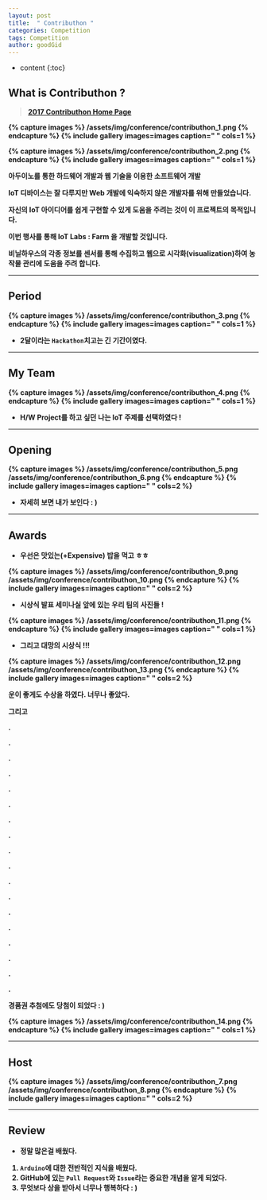 ```yaml
---
layout: post
title:  " Contributhon "
categories: Competition
tags: Competition
author: goodGid
---
```

* content
{:toc}


## What is Contributhon ?

> <b>[2017 Contributhon Home Page](https://2017.contributhon.kr/)<b>

{% capture images %}
	/assets/img/conference/contributhon_1.png
{% endcapture %}
{% include gallery images=images caption=" " cols=1 %}



{% capture images %}
	/assets/img/conference/contributhon_2.png
{% endcapture %}
{% include gallery images=images caption=" " cols=1 %}



아두이노를 통한 하드웨어 개발과 웹 기술을 이용한 소프트웨어 개발

IoT 디바이스는 잘 다루지만 Web 개발에 익숙하지 않은 개발자를 위해 만들었습니다. 

자신의 IoT 아이디어를 쉽게 구현할 수 있게 도움을 주려는 것이 이 프로젝트의 목적입니다.

이번 행사를 통해 IoT Labs : Farm 을 개발할 것입니다. 

비닐하우스의 각종 정보를 센서를 통해 수집하고 웹으로 시각화(visualization)하여 농작물 관리에 도움을 주려 합니다.




---

## Period

{% capture images %}
	/assets/img/conference/contributhon_3.png
{% endcapture %}
{% include gallery images=images caption=" " cols=1 %}

* 2달이라는 `Hackathon`치고는 긴 기간이였다.

---

## My Team

{% capture images %}
	/assets/img/conference/contributhon_4.png
{% endcapture %}
{% include gallery images=images caption=" " cols=1 %}

* H/W Project를 하고 싶던 나는 IoT 주제를 선택하였다 ! 

---

## Opening

{% capture images %}
	/assets/img/conference/contributhon_5.png
    /assets/img/conference/contributhon_6.png
{% endcapture %}
{% include gallery images=images caption=" " cols=2 %}

* 자세히 보면 내가 보인다  : )

--- 

## Awards 

* 우선은 맛있는(+Expensive) 밥을 먹고 ㅎㅎ

{% capture images %}
	/assets/img/conference/contributhon_9.png
    /assets/img/conference/contributhon_10.png
{% endcapture %}
{% include gallery images=images caption=" " cols=2 %}

* 시상식 발표 세미나실 앞에 있는 우리 팀의 사진들 !

{% capture images %}
	/assets/img/conference/contributhon_11.png
{% endcapture %}
{% include gallery images=images caption=" " cols=1 %}

* 그리고 대망의 시상식 !!!

{% capture images %}
	/assets/img/conference/contributhon_12.png
    /assets/img/conference/contributhon_13.png
{% endcapture %}
{% include gallery images=images caption=" " cols=2 %}

운이 좋게도 수상을 하였다. 너무나 좋았다.

그리고 

.

.

.

.

.

.

.

.

.

.

.

.

.

.

.

.

.

.


경품권 추첨에도 당첨이 되었다 : )

{% capture images %}
	/assets/img/conference/contributhon_14.png
{% endcapture %}
{% include gallery images=images caption=" " cols=1 %}

---
## Host

{% capture images %}
	/assets/img/conference/contributhon_7.png
    /assets/img/conference/contributhon_8.png
{% endcapture %}
{% include gallery images=images caption=" " cols=2 %}

---


## Review

* 정말 많은걸 배웠다.

1. `Arduino`에 대한 전반적인 지식을 배웠다.
2. GitHub에 있는 `Pull Request`와 `Issue`라는 중요한 개념을 알게 되었다.
3. 무엇보다 상을 받아서 너무나 행복하다 : )